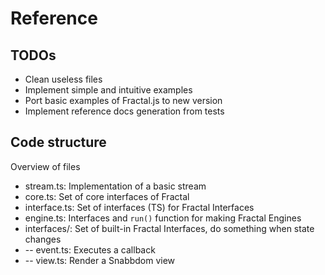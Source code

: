 # Reference

## TODOs

- Clean useless files
- Implement simple and intuitive examples
- Port basic examples of Fractal.js to new version
- Implement reference docs generation from tests

## Code structure

Overview of files

- stream.ts: Implementation of a basic stream
- core.ts: Set of core interfaces of Fractal
- interface.ts: Set of interfaces (TS) for Fractal Interfaces
- engine.ts: Interfaces and `run()` function for making Fractal Engines
- interfaces/: Set of built-in Fractal Interfaces, do something when state changes
- -- event.ts: Executes a callback
- -- view.ts: Render a Snabbdom view
